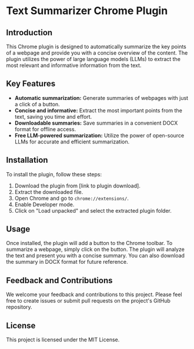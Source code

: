 # Text Summarizer Chrome Plugin

## Introduction

This Chrome plugin is designed to automatically summarize the key points of a webpage and provide you with a concise overview of the content. The plugin utilizes the power of large language models (LLMs) to extract the most relevant and informative information from the text.

## Key Features

* **Automatic summarization:** Generate summaries of webpages with just a click of a button.
* **Concise and informative:** Extract the most important points from the text, saving you time and effort.
* **Downloadable summaries:** Save summaries in a convenient DOCX format for offline access.
* **Free LLM-powered summarization:** Utilize the power of open-source LLMs for accurate and efficient summarization.

## Installation

To install the plugin, follow these steps:

1. Download the plugin from [link to plugin download].
2. Extract the downloaded file.
3. Open Chrome and go to `chrome://extensions/`.
4. Enable Developer mode.
5. Click on "Load unpacked" and select the extracted plugin folder.

## Usage

Once installed, the plugin will add a button to the Chrome toolbar. To summarize a webpage, simply click on the button. The plugin will analyze the text and present you with a concise summary. You can also download the summary in DOCX format for future reference.

## Feedback and Contributions

We welcome your feedback and contributions to this project. Please feel free to create issues or submit pull requests on the project's GitHub repository.

## License

This project is licensed under the MIT License.
